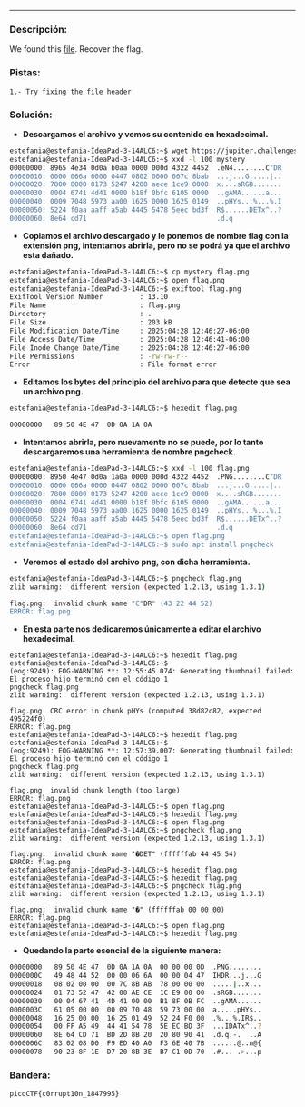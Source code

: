 ***
### Descripción:
We found this [file](https://jupiter.challenges.picoctf.org/static/ab30fcb7d47364b4190a7d3d40edb551/mystery). Recover the flag.

### Pistas: 
```
1.- Try fixing the file header
```

### Solución:
- **Descargamos el archivo y vemos su contenido en hexadecimal.**
```bash
estefania@estefania-IdeaPad-3-14ALC6:~$ wget https://jupiter.challenges.picoctf.org/static/ab30fcb7d47364b4190a7d3d40edb551/mystery 
estefania@estefania-IdeaPad-3-14ALC6:~$ xxd -l 100 mystery 
00000000: 8965 4e34 0d0a b0aa 0000 000d 4322 4452  .eN4........C"DR
00000010: 0000 066a 0000 0447 0802 0000 007c 8bab  ...j...G.....|..
00000020: 7800 0000 0173 5247 4200 aece 1ce9 0000  x....sRGB.......
00000030: 0004 6741 4d41 0000 b18f 0bfc 6105 0000  ..gAMA......a...
00000040: 0009 7048 5973 aa00 1625 0000 1625 0149  ..pHYs...%...%.I
00000050: 5224 f0aa aaff a5ab 4445 5478 5eec bd3f  R$......DETx^..?
00000060: 8e64 cd71                                .d.q
```

- **Copiamos el archivo descargado y le ponemos de nombre flag con la extensión png, intentamos abrirla, pero no se podrá ya que el archivo esta dañado.**
```bash
estefania@estefania-IdeaPad-3-14ALC6:~$ cp mystery flag.png
estefania@estefania-IdeaPad-3-14ALC6:~$ open flag.png 
estefania@estefania-IdeaPad-3-14ALC6:~$ exiftool flag.png 
ExifTool Version Number         : 13.10
File Name                       : flag.png
Directory                       : .
File Size                       : 203 kB
File Modification Date/Time     : 2025:04:28 12:46:27-06:00
File Access Date/Time           : 2025:04:28 12:46:41-06:00
File Inode Change Date/Time     : 2025:04:28 12:46:27-06:00
File Permissions                : -rw-rw-r--
Error                           : File format error
```

- **Editamos los bytes del principio del archivo para que detecte que sea un archivo png.**
```bash
estefania@estefania-IdeaPad-3-14ALC6:~$ hexedit flag.png 

00000000   89 50 4E 47  0D 0A 1A 0A 
```
- **Intentamos abrirla, pero nuevamente no se puede, por lo tanto descargaremos una herramienta de nombre pngcheck.**
```bash
estefania@estefania-IdeaPad-3-14ALC6:~$ xxd -l 100 flag.png 
00000000: 8950 4e47 0d0a 1a0a 0000 000d 4322 4452  .PNG........C"DR
00000010: 0000 066a 0000 0447 0802 0000 007c 8bab  ...j...G.....|..
00000020: 7800 0000 0173 5247 4200 aece 1ce9 0000  x....sRGB.......
00000030: 0004 6741 4d41 0000 b18f 0bfc 6105 0000  ..gAMA......a...
00000040: 0009 7048 5973 aa00 1625 0000 1625 0149  ..pHYs...%...%.I
00000050: 5224 f0aa aaff a5ab 4445 5478 5eec bd3f  R$......DETx^..?
00000060: 8e64 cd71                                .d.q
estefania@estefania-IdeaPad-3-14ALC6:~$ open flag.png 
estefania@estefania-IdeaPad-3-14ALC6:~$ sudo apt install pngcheck
```

- **Veremos el estado del archivo png, con dicha herramienta.**
```bash
estefania@estefania-IdeaPad-3-14ALC6:~$ pngcheck flag.png 
zlib warning:  different version (expected 1.2.13, using 1.3.1)

flag.png:  invalid chunk name "C"DR" (43 22 44 52)
ERROR: flag.png
```

- **En esta parte nos dedicaremos únicamente a editar el archivo hexadecimal.** 
```
estefania@estefania-IdeaPad-3-14ALC6:~$ hexedit flag.png 
estefania@estefania-IdeaPad-3-14ALC6:~$ 
(eog:9249): EOG-WARNING **: 12:55:45.074: Generating thumbnail failed: El proceso hijo terminó con el código 1
pngcheck flag.png 
zlib warning:  different version (expected 1.2.13, using 1.3.1)

flag.png  CRC error in chunk pHYs (computed 38d82c82, expected 495224f0)
ERROR: flag.png
estefania@estefania-IdeaPad-3-14ALC6:~$ hexedit flag.png 
estefania@estefania-IdeaPad-3-14ALC6:~$ 
(eog:9249): EOG-WARNING **: 12:57:39.007: Generating thumbnail failed: El proceso hijo terminó con el código 1
pngcheck flag.png 
zlib warning:  different version (expected 1.2.13, using 1.3.1)

flag.png  invalid chunk length (too large)
ERROR: flag.png
estefania@estefania-IdeaPad-3-14ALC6:~$ open flag.png 
estefania@estefania-IdeaPad-3-14ALC6:~$ hexedit flag.png 
estefania@estefania-IdeaPad-3-14ALC6:~$ open flag.png 
estefania@estefania-IdeaPad-3-14ALC6:~$ pngcheck flag.png 
zlib warning:  different version (expected 1.2.13, using 1.3.1)

flag.png:  invalid chunk name "�DET" (ffffffab 44 45 54)
ERROR: flag.png
estefania@estefania-IdeaPad-3-14ALC6:~$ hexedit flag.png 
estefania@estefania-IdeaPad-3-14ALC6:~$ hexedit flag.png 
estefania@estefania-IdeaPad-3-14ALC6:~$ pngcheck flag.png 
zlib warning:  different version (expected 1.2.13, using 1.3.1)

flag.png:  invalid chunk name "�" (ffffffab 00 00 00)
ERROR: flag.png
estefania@estefania-IdeaPad-3-14ALC6:~$ open flag.png 
estefania@estefania-IdeaPad-3-14ALC6:~$ hexedit flag.png 
```

- **Quedando la parte esencial de la siguiente manera:**
```bash
00000000   89 50 4E 47  0D 0A 1A 0A  00 00 00 0D  .PNG........
0000000C   49 48 44 52  00 00 06 6A  00 00 04 47  IHDR...j...G
00000018   08 02 00 00  00 7C 8B AB  78 00 00 00  .....|..x...
00000024   01 73 52 47  42 00 AE CE  1C E9 00 00  .sRGB.......
00000030   00 04 67 41  4D 41 00 00  B1 8F 0B FC  ..gAMA......
0000003C   61 05 00 00  00 09 70 48  59 73 00 00  a.....pHYs..
00000048   16 25 00 00  16 25 01 49  52 24 F0 00  .%...%.IR$..
00000054   00 FF A5 49  44 41 54 78  5E EC BD 3F  ...IDATx^..?
00000060   8E 64 CD 71  BD 2D 8B 20  20 80 90 41  .d.q.-.  ..A
0000006C   83 02 08 D0  F9 ED 40 A0  F3 6E 40 7B  ......@..n@{
00000078   90 23 8F 1E  D7 20 8B 3E  B7 C1 0D 70  .#... .>...p
```
### Bandera:
```
picoCTF{c0rrupt10n_1847995}
```
